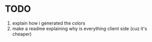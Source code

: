 # TODO
1. explain how i generated the colors
2. make a readme explaining why is everything client side (cuz it's cheaper)
